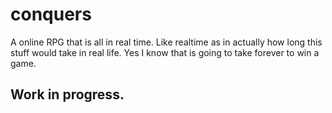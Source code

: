 # conquers
A online RPG that is all in real time. 
Like realtime as in actually how long this stuff would take in real life.
Yes I know that is going to take forever to win a game. 

## Work in progress. 
